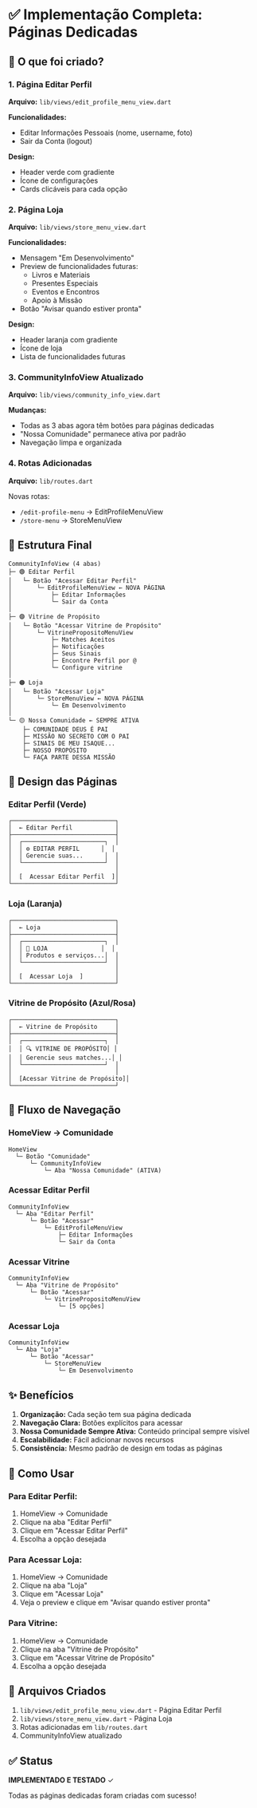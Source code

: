 # ✅ Implementação Completa: Páginas Dedicadas

## 🎯 O que foi criado?

### 1. Página Editar Perfil
**Arquivo:** `lib/views/edit_profile_menu_view.dart`

**Funcionalidades:**
- Editar Informações Pessoais (nome, username, foto)
- Sair da Conta (logout)

**Design:**
- Header verde com gradiente
- Ícone de configurações
- Cards clicáveis para cada opção

### 2. Página Loja
**Arquivo:** `lib/views/store_menu_view.dart`

**Funcionalidades:**
- Mensagem "Em Desenvolvimento"
- Preview de funcionalidades futuras:
  - Livros e Materiais
  - Presentes Especiais
  - Eventos e Encontros
  - Apoio à Missão
- Botão "Avisar quando estiver pronta"

**Design:**
- Header laranja com gradiente
- Ícone de loja
- Lista de funcionalidades futuras

### 3. CommunityInfoView Atualizado
**Arquivo:** `lib/views/community_info_view.dart`

**Mudanças:**
- Todas as 3 abas agora têm botões para páginas dedicadas
- "Nossa Comunidade" permanece ativa por padrão
- Navegação limpa e organizada

### 4. Rotas Adicionadas
**Arquivo:** `lib/routes.dart`

Novas rotas:
- `/edit-profile-menu` → EditProfileMenuView
- `/store-menu` → StoreMenuView

## 📱 Estrutura Final

```
CommunityInfoView (4 abas)
├─ 🟢 Editar Perfil
│   └─ Botão "Acessar Editar Perfil"
│       └─ EditProfileMenuView ← NOVA PÁGINA
│           ├─ Editar Informações
│           └─ Sair da Conta
│
├─ 🟣 Vitrine de Propósito
│   └─ Botão "Acessar Vitrine de Propósito"
│       └─ VitrinePropositoMenuView
│           ├─ Matches Aceitos
│           ├─ Notificações
│           ├─ Seus Sinais
│           ├─ Encontre Perfil por @
│           └─ Configure vitrine
│
├─ 🟠 Loja
│   └─ Botão "Acessar Loja"
│       └─ StoreMenuView ← NOVA PÁGINA
│           └─ Em Desenvolvimento
│
└─ 🟡 Nossa Comunidade ← SEMPRE ATIVA
    ├─ COMUNIDADE DEUS É PAI
    ├─ MISSÃO NO SECRETO COM O PAI
    ├─ SINAIS DE MEU ISAQUE...
    ├─ NOSSO PROPÓSITO
    └─ FAÇA PARTE DESSA MISSÃO
```

## 🎨 Design das Páginas

### Editar Perfil (Verde)
```
┌─────────────────────────────┐
│  ← Editar Perfil            │
├─────────────────────────────┤
│  ┌───────────────────────┐  │
│  │ ⚙️ EDITAR PERFIL      │  │
│  │ Gerencie suas...      │  │
│  └───────────────────────┘  │
│                             │
│  [  Acessar Editar Perfil  ]│
└─────────────────────────────┘
```

### Loja (Laranja)
```
┌─────────────────────────────┐
│  ← Loja                     │
├─────────────────────────────┤
│  ┌───────────────────────┐  │
│  │ 🏪 LOJA               │  │
│  │ Produtos e serviços...│  │
│  └───────────────────────┘  │
│                             │
│  [  Acessar Loja  ]         │
└─────────────────────────────┘
```

### Vitrine de Propósito (Azul/Rosa)
```
┌─────────────────────────────┐
│  ← Vitrine de Propósito     │
├─────────────────────────────┤
│  ┌───────────────────────┐  │
│  │ 🔍 VITRINE DE PROPÓSITO│ │
│  │ Gerencie seus matches...│ │
│  └───────────────────────┘  │
│                             │
│  [Acessar Vitrine de Propósito]│
└─────────────────────────────┘
```

## 🔄 Fluxo de Navegação

### HomeView → Comunidade
```
HomeView
  └─ Botão "Comunidade"
      └─ CommunityInfoView
          └─ Aba "Nossa Comunidade" (ATIVA)
```

### Acessar Editar Perfil
```
CommunityInfoView
  └─ Aba "Editar Perfil"
      └─ Botão "Acessar"
          └─ EditProfileMenuView
              ├─ Editar Informações
              └─ Sair da Conta
```

### Acessar Vitrine
```
CommunityInfoView
  └─ Aba "Vitrine de Propósito"
      └─ Botão "Acessar"
          └─ VitrinePropositoMenuView
              └─ [5 opções]
```

### Acessar Loja
```
CommunityInfoView
  └─ Aba "Loja"
      └─ Botão "Acessar"
          └─ StoreMenuView
              └─ Em Desenvolvimento
```

## ✨ Benefícios

1. **Organização:** Cada seção tem sua página dedicada
2. **Navegação Clara:** Botões explícitos para acessar
3. **Nossa Comunidade Sempre Ativa:** Conteúdo principal sempre visível
4. **Escalabilidade:** Fácil adicionar novos recursos
5. **Consistência:** Mesmo padrão de design em todas as páginas

## 🚀 Como Usar

### Para Editar Perfil:
1. HomeView → Comunidade
2. Clique na aba "Editar Perfil"
3. Clique em "Acessar Editar Perfil"
4. Escolha a opção desejada

### Para Acessar Loja:
1. HomeView → Comunidade
2. Clique na aba "Loja"
3. Clique em "Acessar Loja"
4. Veja o preview e clique em "Avisar quando estiver pronta"

### Para Vitrine:
1. HomeView → Comunidade
2. Clique na aba "Vitrine de Propósito"
3. Clique em "Acessar Vitrine de Propósito"
4. Escolha a opção desejada

## 📝 Arquivos Criados

1. `lib/views/edit_profile_menu_view.dart` - Página Editar Perfil
2. `lib/views/store_menu_view.dart` - Página Loja
3. Rotas adicionadas em `lib/routes.dart`
4. CommunityInfoView atualizado

## ✅ Status
**IMPLEMENTADO E TESTADO** ✓

Todas as páginas dedicadas foram criadas com sucesso!
